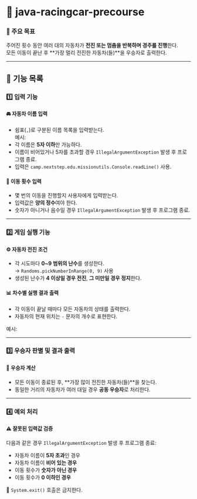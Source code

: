# 🚗 java-racingcar-precourse

### 📌 주요 목표
주어진 횟수 동안 여러 대의 자동차가 **전진 또는 멈춤을 반복하며 경주를 진행**한다.  
모든 이동이 끝난 후 **가장 멀리 전진한 자동차(들)**을 우승자로 출력한다.

---

## 🧩 기능 목록

### 1️⃣ 입력 기능

#### 🚘 자동차 이름 입력
- 쉼표(`,`)로 구분된 이름 목록을 입력받는다.  
  예시:  
- 각 이름은 **5자 이하**만 가능하다.
- 이름이 비어있거나 5자를 초과할 경우 `IllegalArgumentException` 발생 후 프로그램 종료.
- 입력은 `camp.nextstep.edu.missionutils.Console.readLine()` 사용.

#### 🔢 이동 횟수 입력
- 몇 번의 이동을 진행할지 사용자에게 입력받는다.
- 입력값은 **양의 정수**여야 한다.
- 숫자가 아니거나 음수일 경우 `IllegalArgumentException` 발생 후 프로그램 종료.

---

### 2️⃣ 게임 실행 기능

#### ⚙️ 자동차 전진 조건
- 각 시도마다 **0~9 범위의 난수**를 생성한다.  
  → `Randoms.pickNumberInRange(0, 9)` 사용
- 생성된 난수가 **4 이상일 경우 전진**, **그 미만일 경우 정지**한다.

#### 📊 차수별 실행 결과 출력
- 각 이동이 끝날 때마다 모든 자동차의 상태를 출력한다.
- 자동차의 현재 위치는 `-` 문자의 개수로 표현한다.

예시:

---

### 3️⃣ 우승자 판별 및 결과 출력

#### 🏁 우승자 계산
- 모든 이동이 종료된 후, **가장 많이 전진한 자동차(들)**을 찾는다.
- 동일한 거리의 자동차가 여러 대일 경우 **공동 우승자**로 처리한다.


---

### 4️⃣ 예외 처리

#### ⚠️ 잘못된 입력값 검증
다음과 같은 경우 `IllegalArgumentException` 발생 후 프로그램 종료:
- 자동차 이름이 **5자 초과**인 경우
- 자동차 이름이 **비어 있는 경우**
- 이동 횟수가 **숫자가 아닌 경우**
- 이동 횟수가 **0 이하인 경우**

🚫 `System.exit()` 호출은 금지한다.


